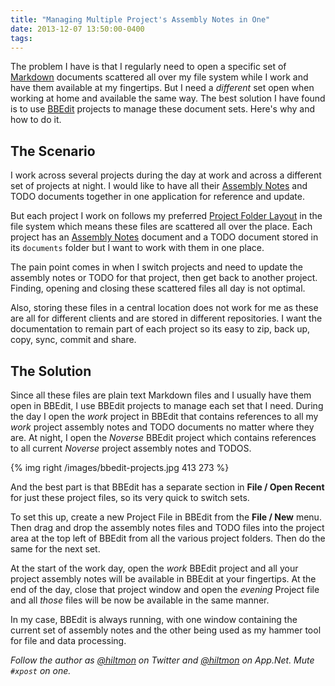 ```yaml
---
title: "Managing Multiple Project's Assembly Notes in One"
date: 2013-12-07 13:50:00-0400
tags: 
---
```


The problem I have is that I regularly need to open a specific set of [Markdown](https://hiltmon.com/blog/2012/02/20/the-markdown-mindset/) documents scattered all over my file system while I work and have them available at my fingertips. But I need  a *different* set open when working at home and available the same way. The best solution I have found is to use [BBEdit](https://itunes.apple.com/us/app/bbedit/id404009241?mt=12&uo=4&at=10l894) projects to manage these document sets. Here's why and how to do it.

## The Scenario

I work across several projects during the day at work and across a different set of projects at night. I would like to have all their [Assembly Notes](https://hiltmon.com/blog/2013/01/03/assembly-notes/) and TODO documents together in one application for reference and update.

But each project I work on follows my preferred [Project Folder Layout](https://hiltmon.com/blog/2012/06/30/project-folder-layout/) in the file system which means these files are scattered all over the place.  Each project has an [Assembly Notes](https://hiltmon.com/blog/2013/01/03/assembly-notes/) document and a TODO document stored in its `documents` folder but I want to work with them in one place.

The pain point comes in when I switch projects and need to update the assembly notes or TODO for that project, then get back to another project. Finding, opening and closing these scattered files all day is not optimal.

Also, storing these files in a central location does not work for me as these are all for different clients and are stored in different repositories. I want the documentation to remain part of each project so its easy to zip, back up, copy, sync, commit and share.

## The Solution

Since all these files are plain text Markdown files and I usually have them open in BBEdit, I use BBEdit projects to manage each set that I need.  During the day I open the *work* project in BBEdit that contains references to all my *work* project assembly notes and TODO documents no matter where they are. At night, I open the *Noverse* BBEdit project which contains references to all current *Noverse* project assembly notes and TODOS.

{% img right /images/bbedit-projects.jpg 413 273 %}

And the best part is that BBEdit has a separate section in **File / Open Recent** for just these project files, so its very quick to switch sets.

To set this up, create a new Project File in BBEdit from the **File / New** menu. Then drag and drop the assembly notes files and TODO files into the project area at the top left of BBEdit from all the various project folders. Then do the same for the next set.

At the start of the work day, open the *work* BBEdit project and all your project assembly notes will be available in BBEdit at your fingertips. At the end of the day, close that project window and open the *evening* Project file and all *those* files will be now be available in the same manner.

In my case, BBEdit is always running, with one window containing the current set of assembly notes and the other being used as my hammer tool for file and data processing.

*Follow the author as [@hiltmon](https://twitter.com/hiltmon) on Twitter and [@hiltmon](http://alpha.app.net/hiltmon) on App.Net. Mute `#xpost` on one.*

